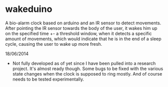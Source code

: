 wakeduino
=========

A bio-alarm clock based on arduino and an IR sensor to detect movements. After pointing the IR sensor towards the body of the user, it wakes him up
on the specified time +- a threshold window, when it detects a specific amount of movements, which would indicate that he is in the end of a sleep cycle, causing
the user to wake up more fresh.

18/06/2014
* Not fully developed as of yet since I have been pulled into a research project. It's almost ready though. Some bugs to be fixed with the various state changes
when the clock is supposed to ring mostly. And of course needs to be tested experimentally.